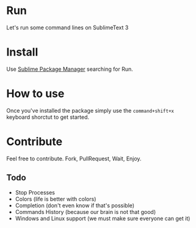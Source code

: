 # Run
Let's run some command lines on SublimeText 3

# Install
Use [Sublime Package Manager](https://sublime.wbond.net) searching for Run.

# How to use
Once you've installed the package simply use the ``command+shift+x`` keyboard shorctut to get started.

# Contribute
Feel free to contribute. 
Fork, PullRequest, Wait, Enjoy.

## Todo
* Stop Processes
* Colors (life is better with colors)
* Completion (don't even know if that's possible)
* Commands History (because our brain is not that good)
* Windows and Linux support (we must make sure everyone can get it)
